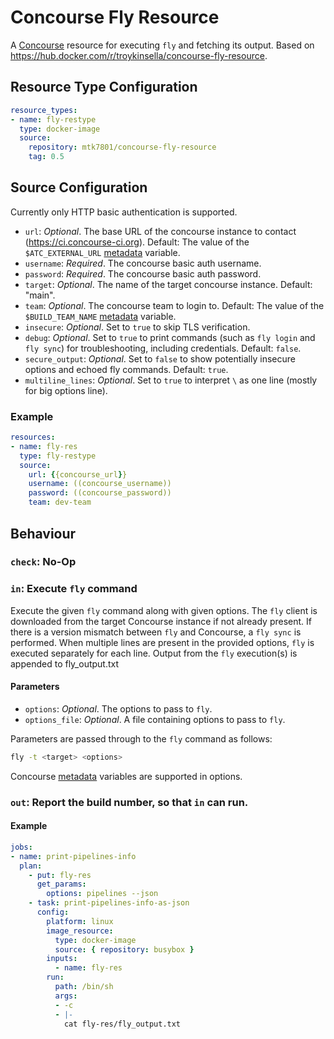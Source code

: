Concourse Fly Resource
======================

A [Concourse](https://concourse-ci.org/) resource for executing `fly` and fetching its output. Based on https://hub.docker.com/r/troykinsella/concourse-fly-resource.

## Resource Type Configuration

```yaml
resource_types:
- name: fly-restype
  type: docker-image
  source:
    repository: mtk7801/concourse-fly-resource
    tag: 0.5
```

## Source Configuration

Currently only HTTP basic authentication is supported.

* `url`: _Optional_. The base URL of the concourse instance to contact (https://ci.concourse-ci.org).
  Default: The value of the `$ATC_EXTERNAL_URL` [metadata](https://concourse-ci.org/implementing-resource-types.html#resource-metadata) variable.
* `username`: _Required_. The concourse basic auth username.
* `password`: _Required_. The concourse basic auth password.
* `target`: _Optional_. The name of the target concourse instance. Default: "main".
* `team`: _Optional_. The concourse team to login to. Default: The value of the
  `$BUILD_TEAM_NAME` [metadata](https://concourse-ci.org/implementing-resource-types.html#resource-metadata) variable.
* `insecure`: _Optional_. Set to `true` to skip TLS verification.
* `debug`: _Optional_. Set to `true` to print commands (such as `fly login` and `fly sync`) for troubleshooting, including credentials. Default: `false`.
* `secure_output`: _Optional_. Set to `false` to show potentially insecure options and echoed fly commands. Default: `true`.
* `multiline_lines`: _Optional_. Set to `true` to interpret `\` as one line (mostly for big options line).

### Example

```yaml
resources:
- name: fly-res
  type: fly-restype
  source:
    url: {{concourse_url}}
    username: ((concourse_username))
    password: ((concourse_password))
    team: dev-team
```

## Behaviour

### `check`: No-Op

### `in`: Execute `fly` command

Execute the given `fly` command along with given options. The `fly` client is downloaded from the target 
Concourse instance if not already present. If there is a version mismatch between `fly` and Concourse,
a `fly sync` is performed.
When multiple lines are present in the provided options, `fly` is executed separately for each line.
Output from the `fly` execution(s) is appended to fly_output.txt

#### Parameters

* `options`: _Optional_. The options to pass to `fly`.
* `options_file`: _Optional_. A file containing options to pass to `fly`.

Parameters are passed through to the `fly` command as follows:
```sh
fly -t <target> <options>
```

Concourse [metadata](https://concourse-ci.org/implementing-resource-types.html#resource-metadata)
variables are supported in options.

### `out`: Report the build number, so that `in` can run.

#### Example

```yaml
jobs:
- name: print-pipelines-info
  plan:
    - put: fly-res
      get_params:
        options: pipelines --json
    - task: print-pipelines-info-as-json
      config:
        platform: linux
        image_resource:
          type: docker-image
          source: { repository: busybox }
        inputs:
          - name: fly-res
        run:
          path: /bin/sh
          args:
          - -c
          - |-
            cat fly-res/fly_output.txt
```
